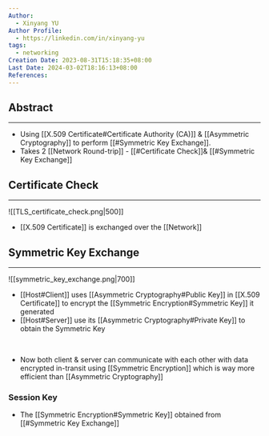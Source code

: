 ```yaml
---
Author:
  - Xinyang YU
Author Profile:
  - https://linkedin.com/in/xinyang-yu
tags:
  - networking
Creation Date: 2023-08-31T15:18:35+08:00
Last Date: 2024-03-02T18:16:13+08:00
References: 
---
```

## Abstract
---
- Using [[X.509 Certificate#Certificate Authority (CA)]] & [[Asymmetric Cryptography]] to perform [[#Symmetric Key Exchange]]. 
- Takes 2 [[Network Round-trip]] - [[#Certificate Check]]& [[#Symmetric Key Exchange]]

## Certificate Check
---
![[TLS_certificate_check.png|500]]
- [[X.509 Certificate]] is exchanged over the [[Network]]


## Symmetric Key Exchange
---
![[symmetric_key_exchange.png|700]]
- [[Host#Client]] uses [[Asymmetric Cryptography#Public Key]] in [[X.509 Certificate]] to encrypt the [[Symmetric Encryption#Symmetric Key]] it generated
- [[Host#Server]] use its [[Asymmetric Cryptography#Private Key]] to obtain the Symmetric Key
</br>

- Now both client & server can communicate with each other with data encrypted in-transit using [[Symmetric Encryption]] which is way more efficient than [[Asymmetric Cryptography]] 

### Session Key
- The [[Symmetric Encryption#Symmetric Key]] obtained from [[#Symmetric Key Exchange]]




